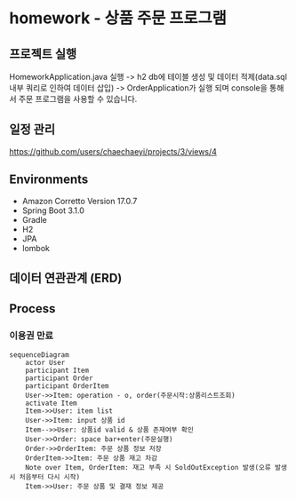 # homework - 상품 주문 프로그램

## 프로젝트 실행
HomeworkApplication.java 실행 -> h2 db에 테이블 생성 및 데이터 적제(data.sql 내부 쿼리로 인하여 데이터 삽입)
-> OrderApplication가 실행 되며 console을 통해서 주문 프로그램을 사용할 수 있습니다. 

## 일정 관리 
https://github.com/users/chaechaeyi/projects/3/views/4

## Environments
* Amazon Corretto Version 17.0.7
* Spring Boot 3.1.0
* Gradle 
* H2
* JPA 
* lombok 

## 데이터 연관관계 (ERD)

## Process
### 이용권 만료
```mermaid
sequenceDiagram
    actor User
    participant Item
    participant Order
    participant OrderItem
    User->>Item: operation - o, order(주문시작:상품리스트조회)
    activate Item
    Item->>User: item list
    User->>Item: input 상품 id
    Item-->>User: 상품id valid & 상품 존재여부 확인
    User->>Order: space bar+enter(주문실행)
    Order->>OrderItem: 주문 상품 정보 저장
    OrderItem->>Item: 주문 상품 재고 차감
    Note over Item, OrderItem: 재고 부족 시 SoldOutException 발생(오류 발생 시 처음부터 다시 시작)  
    Item->>User: 주문 상품 및 결재 정보 제공    
```
